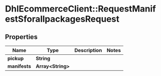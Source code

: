 # DhlEcommerceClient::RequestManifestSforallpackagesRequest

## Properties
Name | Type | Description | Notes
------------ | ------------- | ------------- | -------------
**pickup** | **String** |  |
**manifests** | **Array&lt;String&gt;** |  |


